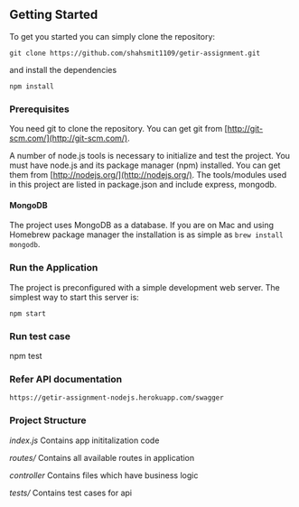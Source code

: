 ## Getting Started
To get you started you can simply clone the repository:

```
git clone https://github.com/shahsmit1109/getir-assignment.git
```
and install the dependencies
```
npm install
```

### Prerequisites
You need git to clone the repository. You can get git from
[http://git-scm.com/](http://git-scm.com/).

A number of node.js tools is necessary to initialize and test the project. You must have node.js and its package manager (npm) installed. You can get them from  [http://nodejs.org/](http://nodejs.org/). The tools/modules used in this project are listed in package.json and include express, mongodb.

#### MongoDB
The project uses MongoDB as a database. If you are on Mac and using Homebrew package manager the installation is as simple as `brew install mongodb`.

### Run the Application

The project is preconfigured with a simple development web server. The simplest way to start this server is:

    npm start

### Run test case
 
   npm test

### Refer API documentation

    https://getir-assignment-nodejs.herokuapp.com/swagger

### Project Structure

*index.js*    Contains app inititalization code

*routes/*     Contains all available routes in application

*controller*  Contains files which have business logic

*tests/*      Contains test cases for api
